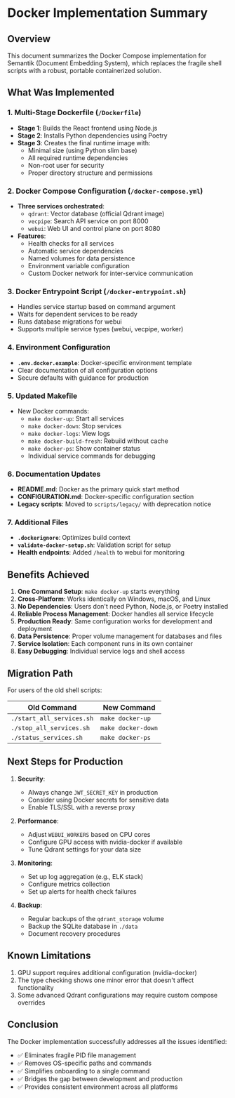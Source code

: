 # Docker Implementation Summary

## Overview

This document summarizes the Docker Compose implementation for Semantik (Document Embedding System), which replaces the fragile shell scripts with a robust, portable containerized solution.

## What Was Implemented

### 1. Multi-Stage Dockerfile (`/Dockerfile`)
- **Stage 1**: Builds the React frontend using Node.js
- **Stage 2**: Installs Python dependencies using Poetry
- **Stage 3**: Creates the final runtime image with:
  - Minimal size (using Python slim base)
  - All required runtime dependencies
  - Non-root user for security
  - Proper directory structure and permissions

### 2. Docker Compose Configuration (`/docker-compose.yml`)
- **Three services orchestrated**:
  - `qdrant`: Vector database (official Qdrant image)
  - `vecpipe`: Search API service on port 8000
  - `webui`: Web UI and control plane on port 8080
- **Features**:
  - Health checks for all services
  - Automatic service dependencies
  - Named volumes for data persistence
  - Environment variable configuration
  - Custom Docker network for inter-service communication

### 3. Docker Entrypoint Script (`/docker-entrypoint.sh`)
- Handles service startup based on command argument
- Waits for dependent services to be ready
- Runs database migrations for webui
- Supports multiple service types (webui, vecpipe, worker)

### 4. Environment Configuration
- **`.env.docker.example`**: Docker-specific environment template
- Clear documentation of all configuration options
- Secure defaults with guidance for production

### 5. Updated Makefile
- New Docker commands:
  - `make docker-up`: Start all services
  - `make docker-down`: Stop services
  - `make docker-logs`: View logs
  - `make docker-build-fresh`: Rebuild without cache
  - `make docker-ps`: Show container status
  - Individual service commands for debugging

### 6. Documentation Updates
- **README.md**: Docker as the primary quick start method
- **CONFIGURATION.md**: Docker-specific configuration section
- **Legacy scripts**: Moved to `scripts/legacy/` with deprecation notice

### 7. Additional Files
- **`.dockerignore`**: Optimizes build context
- **`validate-docker-setup.sh`**: Validation script for setup
- **Health endpoints**: Added `/health` to webui for monitoring

## Benefits Achieved

1. **One Command Setup**: `make docker-up` starts everything
2. **Cross-Platform**: Works identically on Windows, macOS, and Linux
3. **No Dependencies**: Users don't need Python, Node.js, or Poetry installed
4. **Reliable Process Management**: Docker handles all service lifecycle
5. **Production Ready**: Same configuration works for development and deployment
6. **Data Persistence**: Proper volume management for databases and files
7. **Service Isolation**: Each component runs in its own container
8. **Easy Debugging**: Individual service logs and shell access

## Migration Path

For users of the old shell scripts:

| Old Command | New Command |
|-------------|-------------|
| `./start_all_services.sh` | `make docker-up` |
| `./stop_all_services.sh` | `make docker-down` |
| `./status_services.sh` | `make docker-ps` |

## Next Steps for Production

1. **Security**:
   - Always change `JWT_SECRET_KEY` in production
   - Consider using Docker secrets for sensitive data
   - Enable TLS/SSL with a reverse proxy

2. **Performance**:
   - Adjust `WEBUI_WORKERS` based on CPU cores
   - Configure GPU access with nvidia-docker if available
   - Tune Qdrant settings for your data size

3. **Monitoring**:
   - Set up log aggregation (e.g., ELK stack)
   - Configure metrics collection
   - Set up alerts for health check failures

4. **Backup**:
   - Regular backups of the `qdrant_storage` volume
   - Backup the SQLite database in `./data`
   - Document recovery procedures

## Known Limitations

1. GPU support requires additional configuration (nvidia-docker)
2. The type checking shows one minor error that doesn't affect functionality
3. Some advanced Qdrant configurations may require custom compose overrides

## Conclusion

The Docker implementation successfully addresses all the issues identified:
- ✅ Eliminates fragile PID file management
- ✅ Removes OS-specific paths and commands
- ✅ Simplifies onboarding to a single command
- ✅ Bridges the gap between development and production
- ✅ Provides consistent environment across all platforms